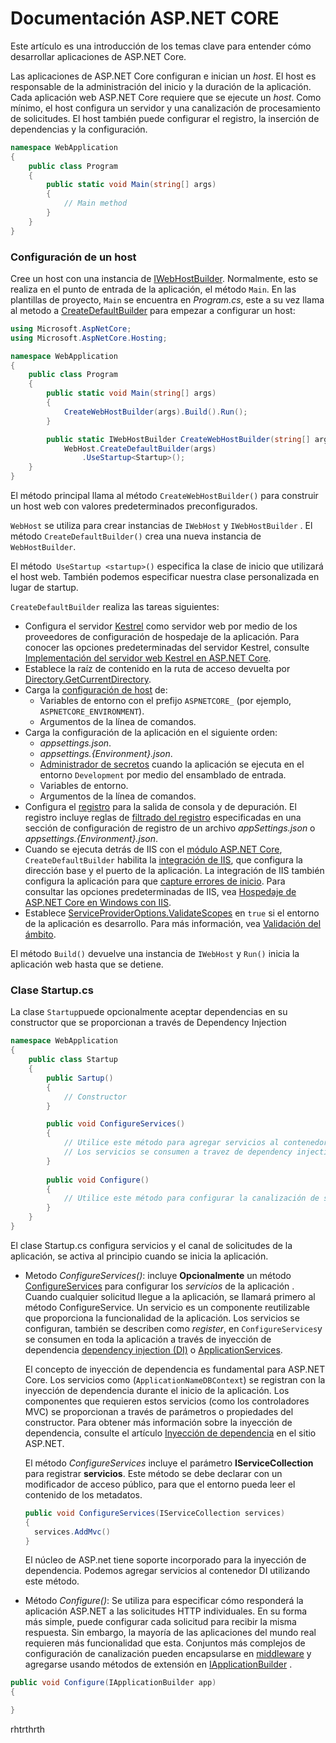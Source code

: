 # Documentación ASP.NET CORE

Este artículo es una introducción de los temas clave para entender cómo desarrollar aplicaciones de ASP.NET Core.

  Las aplicaciones de ASP.NET Core configuran e inician un *host*. El host es responsable de la administración del inicio y la duración de la aplicación. Cada aplicación web ASP.NET Core requiere que se ejecute un *host*. Como mínimo, el host configura un servidor y una canalización de procesamiento de solicitudes. El host también puede configurar el registro, la inserción de dependencias y la configuración.

```c#
namespace WebApplication
{
    public class Program
    {
        public static void Main(string[] args)
        {
			// Main method
        }
    }
}

```

### Configuración de un host

Cree un host con una instancia de [IWebHostBuilder](https://docs.microsoft.com/es-es/dotnet/api/microsoft.aspnetcore.hosting.iwebhostbuilder). Normalmente, esto se realiza en el punto de entrada de la aplicación, el método `Main`. En las plantillas de proyecto, `Main` se encuentra en *Program.cs*, este a su vez llama al metodo a [CreateDefaultBuilder](https://docs.microsoft.com/es-es/dotnet/api/microsoft.aspnetcore.webhost.createdefaultbuilder) para empezar a configurar un host:

```c#
using Microsoft.AspNetCore;
using Microsoft.AspNetCore.Hosting;

namespace WebApplication
{
    public class Program
    {
        public static void Main(string[] args)
        {
            CreateWebHostBuilder(args).Build().Run();
        }

        public static IWebHostBuilder CreateWebHostBuilder(string[] args) =>
            WebHost.CreateDefaultBuilder(args)
                .UseStartup<Startup>();
    }
}
```

El método principal llama al método `CreateWebHostBuilder()` para construir un host web con valores predeterminados preconfigurados. 

`WebHost` se utiliza para crear instancias de `IWebHost` y `IWebHostBuilder` . El método `CreateDefaultBuilder()` crea una nueva instancia de `WebHostBuilder`. 

El método` UseStartup <startup>()` especifica la clase de inicio que utilizará el host web. También podemos especificar nuestra clase personalizada en lugar de startup.

`CreateDefaultBuilder` realiza las tareas siguientes:

- Configura el servidor [Kestrel](https://docs.microsoft.com/es-es/aspnet/core/fundamentals/servers/kestrel?view=aspnetcore-2.2) como servidor web por medio de los proveedores de configuración de hospedaje de la aplicación. Para conocer las opciones predeterminadas del servidor Kestrel, consulte [Implementación del servidor web Kestrel en ASP.NET Core](https://docs.microsoft.com/es-es/aspnet/core/fundamentals/servers/kestrel?view=aspnetcore-2.2#kestrel-options).
- Establece la raíz de contenido en la ruta de acceso devuelta por [Directory.GetCurrentDirectory](https://docs.microsoft.com/es-es/dotnet/api/system.io.directory.getcurrentdirectory).
- Carga la [configuración de host](https://docs.microsoft.com/es-es/aspnet/core/fundamentals/host/web-host?view=aspnetcore-2.2#host-configuration-values) de:
  - Variables de entorno con el prefijo `ASPNETCORE_` (por ejemplo, `ASPNETCORE_ENVIRONMENT`).
  - Argumentos de la línea de comandos.
- Carga la configuración de la aplicación en el siguiente orden:
  - *appsettings.json*.
  - *appsettings.{Environment}.json*.
  - [Administrador de secretos](https://docs.microsoft.com/es-es/aspnet/core/security/app-secrets?view=aspnetcore-2.2) cuando la aplicación se ejecuta en el entorno `Development` por medio del ensamblado de entrada.
  - Variables de entorno.
  - Argumentos de la línea de comandos.
- Configura el [registro](https://docs.microsoft.com/es-es/aspnet/core/fundamentals/logging/index?view=aspnetcore-2.2) para la salida de consola y de depuración. El registro incluye reglas de [filtrado del registro](https://docs.microsoft.com/es-es/aspnet/core/fundamentals/logging/index?view=aspnetcore-2.2#log-filtering) especificadas en una sección de configuración de registro de un archivo *appSettings.json* o *appsettings.{Environment}.json*.
- Cuando se ejecuta detrás de IIS con el [módulo ASP.NET Core](https://docs.microsoft.com/es-es/aspnet/core/host-and-deploy/aspnet-core-module?view=aspnetcore-2.2), `CreateDefaultBuilder` habilita la [integración de IIS](https://docs.microsoft.com/es-es/aspnet/core/host-and-deploy/iis/index?view=aspnetcore-2.2), que configura la dirección base y el puerto de la aplicación. La integración de IIS también configura la aplicación para que [capture errores de inicio](https://docs.microsoft.com/es-es/aspnet/core/fundamentals/host/web-host?view=aspnetcore-2.2#capture-startup-errors). Para consultar las opciones predeterminadas de IIS, vea [Hospedaje de ASP.NET Core en Windows con IIS](https://docs.microsoft.com/es-es/aspnet/core/host-and-deploy/iis/index?view=aspnetcore-2.2#iis-options).
- Establece [ServiceProviderOptions.ValidateScopes](https://docs.microsoft.com/es-es/dotnet/api/microsoft.extensions.dependencyinjection.serviceprovideroptions.validatescopes) en `true` si el entorno de la aplicación es desarrollo. Para más información, vea [Validación del ámbito](https://docs.microsoft.com/es-es/aspnet/core/fundamentals/host/web-host?view=aspnetcore-2.2#scope-validation).

El método `Build()` devuelve una instancia de `IWebHost` y `Run()` inicia la aplicación web hasta que se detiene.

### Clase Startup.cs

La  clase `Startup`puede opcionalmente aceptar dependencias en su constructor que se proporcionan a través de Dependency Injection

```c#
namespace WebApplication
{
    public class Startup
    {
        public Sartup()
        {
			// Constructor 
        }

        public void ConfigureServices()
        {
			// Utilice este método para agregar servicios al contenedor.
            // Los servicios se consumen a travez de dependency injection
        }
        
        public void Configure()
        {
			// Utilice este método para configurar la canalización de solicitud HTTP.
        }
    }
}

```



El clase Startup.cs configura servicios y el canal de solicitudes de la aplicación, se activa al principio cuando se inicia la aplicación.

- Metodo *ConfigureServices()*: incluye **Opcionalmente** un método [ConfigureServices](https://docs.microsoft.com/dotnet/api/microsoft.aspnetcore.hosting.startupbase.configureservices) para configurar los *servicios* de la aplicación .  Cuando cualquier solicitud llegue a la aplicación, se llamará primero al método ConfigureService. Un servicio es un componente reutilizable que proporciona la funcionalidad de la aplicación. Los servicios se configuran, también se describen como *register*, en `ConfigureServices`y se consumen en toda la aplicación a través de inyección de dependencia  [dependency injection (DI)](https://docs.microsoft.com/en-us/aspnet/core/fundamentals/dependency-injection?view=aspnetcore-2.2) o [ApplicationServices](https://docs.microsoft.com/dotnet/api/microsoft.aspnetcore.builder.iapplicationbuilder.applicationservices).

  El concepto de inyección de dependencia es fundamental para ASP.NET Core. Los servicios como (`ApplicationNameDBContext`) se registran con la inyección de dependencia durante el inicio de la aplicación. Los componentes que requieren estos servicios (como los controladores MVC) se proporcionan a través de parámetros o propiedades del constructor. Para obtener más información sobre la inyección de dependencia, consulte el artículo [Inyección de dependencia](http://docs.asp.net/en/latest/fundamentals/dependency-injection.html) en el sitio ASP.NET.

  El método *ConfigureServices* incluye el parámetro **IServiceCollection** para registrar **servicios**. Este método se debe declarar con un modificador de acceso público, para que el entorno pueda leer el contenido de los metadatos.

  ```c#
  public void ConfigureServices(IServiceCollection services)
  {
  	services.AddMvc()
  }
  ```

  El núcleo de ASP.net tiene soporte incorporado para la inyección de dependencia. Podemos agregar servicios al contenedor DI utilizando este método.

- Método *Configure()*: Se utiliza para especificar cómo responderá la aplicación ASP.NET a las solicitudes HTTP individuales. En su forma más simple, puede configurar cada solicitud para recibir la misma respuesta. Sin embargo, la mayoría de las aplicaciones del mundo real requieren más funcionalidad que esta. Conjuntos más complejos de configuración de canalización pueden encapsularse en [middleware](https://jakeydocs.readthedocs.io/en/latest/fundamentals/middleware.html) y agregarse usando métodos de extensión en [IApplicationBuilder](https://docs.asp.net/projects/api/en/latest/autoapi/Microsoft/AspNetCore/Builder/IApplicationBuilder/index.html) .

```c#
public void Configure(IApplicationBuilder app)
{

}
```

rhtrthrth



